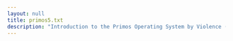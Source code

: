 ```yaml
---
layout: null
title: primos5.txt
description: "Introduction to the Primos Operating System by Violence (1989) of The VOID Hackers"
---
```

